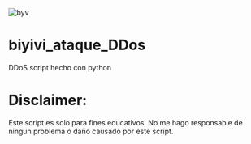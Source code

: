 ![byv](https://user-images.githubusercontent.com/75817113/124978662-97304e00-e021-11eb-977f-59e3de1802cf.jpeg)
# biyivi_ataque_DDos
DDoS script hecho con python

# Disclaimer: 
Este script es solo para fines educativos. No me hago responsable de ningun problema o daño causado por este script.

